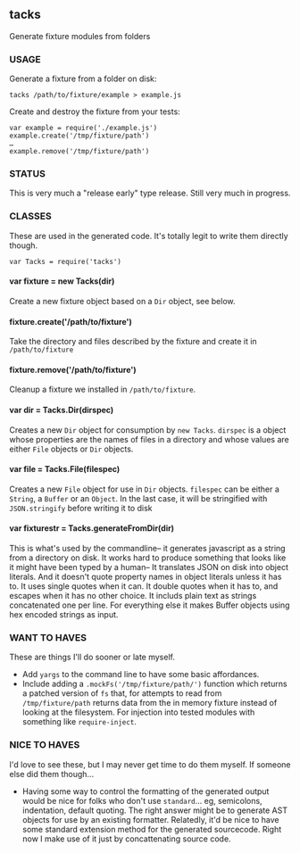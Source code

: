 ## tacks

Generate fixture modules from folders

### USAGE

Generate a fixture from a folder on disk:

```
tacks /path/to/fixture/example > example.js
```

Create and destroy the fixture from your tests:

```
var example = require('./example.js')
example.create('/tmp/fixture/path')
…
example.remove('/tmp/fixture/path')
```

### STATUS

This is very much a "release early" type release.  Still very much in
progress.

### CLASSES

These are used in the generated code. It's totally legit to write them directly though.

```
var Tacks = require('tacks')
```

#### var fixture = new Tacks(dir)

Create a new fixture object based on a `Dir` object, see below.

#### fixture.create('/path/to/fixture')

Take the directory and files described by the fixture and create it in `/path/to/fixture`

#### fixture.remove('/path/to/fixture')

Cleanup a fixture we installed in `/path/to/fixture`.

#### var dir = Tacks.Dir(dirspec)

Creates a new `Dir` object for consumption by `new Tacks`.  `dirspec` is a
object whose properties are the names of files in a directory and whose
values are either `File` objects or `Dir` objects.

#### var file = Tacks.File(filespec)

Creates a new `File` object for use in `Dir` objects. `filespec` can be
either a `String`, a `Buffer` or an `Object`. In the last case, it
will be stringified with `JSON.stringify` before writing it to disk

#### var fixturestr = Tacks.generateFromDir(dir)

This is what's used by the commandline– it generates javascript as a string
from a directory on disk.  It works hard to produce something that looks
like it might have been typed by a human– It translates JSON on disk into
object literals.  And it doesn't quote property names in object literals
unless it has to.  It uses single quotes when it can.  It double quotes when
it has to, and escapes when it has no other choice. It includs plain text
as strings concatenated one per line. For everything else it makes Buffer
objects using hex encoded strings as input.

### WANT TO HAVES

These are things I'll do sooner or late myself.

* Add `yargs` to the command line to have some basic affordances.
* Include adding a `.mockFs('/tmp/fixture/path/')` function which returns a
  patched version of `fs` that, for attempts to read from `/tmp/fixture/path`
  returns data from the in memory fixture instead of looking at the
  filesystem.  For injection into tested modules with something like
  `require-inject`.

### NICE TO HAVES

I'd love to see these, but I may never get time to do them myself.  If
someone else did them though…

* Having some way to control the formatting of the generated output would be
  nice for folks who don't use `standard`… eg, semicolons, indentation,
  default quoting. The right answer might be to generate AST objects for
  use by an existing formatter. Relatedly, it'd be nice to have some
  standard extension method for the generated sourcecode. Right now I make
  use of it just by concattenating source code.


